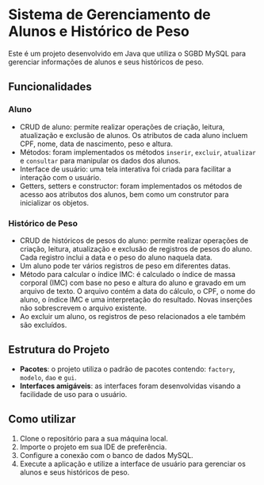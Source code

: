 # Sistema de Gerenciamento de Alunos e Histórico de Peso

Este é um projeto desenvolvido em Java que utiliza o SGBD MySQL para gerenciar informações de alunos e seus históricos de peso.

## Funcionalidades

### Aluno

- CRUD de aluno: permite realizar operações de criação, leitura, atualização e exclusão de alunos. Os atributos de cada aluno incluem CPF, nome, data de nascimento, peso e altura.
- Métodos: foram implementados os métodos `inserir`, `excluir`, `atualizar` e `consultar` para manipular os dados dos alunos.
- Interface de usuário: uma tela interativa foi criada para facilitar a interação com o usuário.
- Getters, setters e constructor: foram implementados os métodos de acesso aos atributos dos alunos, bem como um construtor para inicializar os objetos.

### Histórico de Peso

- CRUD de históricos de pesos do aluno: permite realizar operações de criação, leitura, atualização e exclusão de registros de pesos do aluno. Cada registro inclui a data e o peso do aluno naquela data.
- Um aluno pode ter vários registros de peso em diferentes datas.
- Método para calcular o índice IMC: é calculado o índice de massa corporal (IMC) com base no peso e altura do aluno e gravado em um arquivo de texto. O arquivo contém a data do cálculo, o CPF, o nome do aluno, o índice IMC e uma interpretação do resultado. Novas inserções não sobrescrevem o arquivo existente.
- Ao excluir um aluno, os registros de peso relacionados a ele também são excluídos.

## Estrutura do Projeto

- **Pacotes**: o projeto utiliza o padrão de pacotes contendo: `factory`, `modelo`, `dao` e `gui`.
- **Interfaces amigáveis**: as interfaces foram desenvolvidas visando a facilidade de uso para o usuário.

## Como utilizar

1. Clone o repositório para a sua máquina local.
2. Importe o projeto em sua IDE de preferência.
3. Configure a conexão com o banco de dados MySQL.
4. Execute a aplicação e utilize a interface de usuário para gerenciar os alunos e seus históricos de peso.
